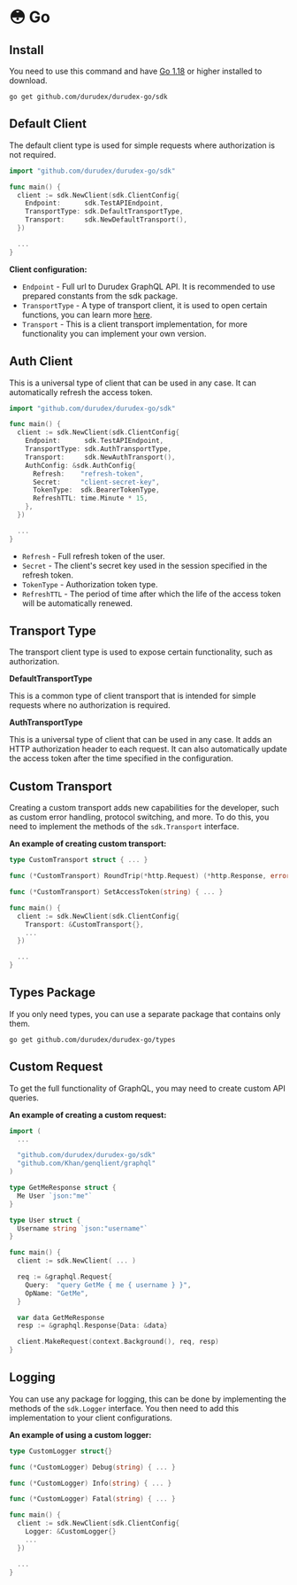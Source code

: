 # 😳 Go

## Install

You need to use this command and have [Go 1.18](https://go.dev) or higher installed to download.

```
go get github.com/durudex/durudex-go/sdk
```

## Default Client

The default client type is used for simple requests where authorization is not required.

```go
import "github.com/durudex/durudex-go/sdk"

func main() {
  client := sdk.NewClient(sdk.ClientConfig{
    Endpoint:      sdk.TestAPIEndpoint,
    TransportType: sdk.DefaultTransportType,
    Transport:     sdk.NewDefaultTransport(),
  })

  ...
}
```

**Client configuration:**

- `Endpoint` - Full url to Durudex GraphQL API. It is recommended to use prepared constants
from the sdk package.
- `TransportType` - A type of transport client, it is used to open certain functions, you
can learn more [here](#transport-type).
- `Transport` - This is a client transport implementation, for more functionality you can
implement your own version.

## Auth Client

This is a universal type of client that can be used in any case. It can automatically
refresh the access token.

```go
import "github.com/durudex/durudex-go/sdk"

func main() {
  client := sdk.NewClient(sdk.ClientConfig{
    Endpoint:      sdk.TestAPIEndpoint,
    TransportType: sdk.AuthTransportType,
    Transport:     sdk.NewAuthTransport(),
    AuthConfig: &sdk.AuthConfig{
      Refresh:    "refresh-token",
      Secret:     "client-secret-key",
      TokenType:  sdk.BearerTokenType,
      RefreshTTL: time.Minute * 15,
    },
  })

  ...
}
```

- `Refresh` - Full refresh token of the user.
- `Secret` - The client's secret key used in the session specified in the refresh token.
- `TokenType` - Authorization token type.
- `RefreshTTL` - The period of time after which the life of the access token will be
automatically renewed.

## Transport Type

The transport client type is used to expose certain functionality, such as authorization.

**DefaultTransportType**

This is a common type of client transport that is intended for simple requests where
no authorization is required.

**AuthTransportType**

This is a universal type of client that can be used in any case. It adds an HTTP authorization
header to each request. It can also automatically update the access token after the time
specified in the configuration.

## Custom Transport

Creating a custom transport adds new capabilities for the developer, such as custom error
handling, protocol switching, and more. To do this, you need to implement the methods of
the `sdk.Transport` interface.

**An example of creating custom transport:**

```go
type CustomTransport struct { ... }

func (*CustomTransport) RoundTrip(*http.Request) (*http.Response, error) { ... }

func (*CustomTransport) SetAccessToken(string) { ... }

func main() {
  client := sdk.NewClient(sdk.ClientConfig{
    Transport: &CustomTransport{},
    ...
  })

  ...
}
```

## Types Package

If you only need types, you can use a separate package that contains only them.

```
go get github.com/durudex/durudex-go/types
```

## Custom Request

To get the full functionality of GraphQL, you may need to create custom API queries.

**An example of creating a custom request:**

```go
import (
  ...

  "github.com/durudex/durudex-go/sdk"
  "github.com/Khan/genqlient/graphql"
)

type GetMeResponse struct {
  Me User `json:"me"`
}

type User struct {
  Username string `json:"username"`
}

func main() {
  client := sdk.NewClient( ... )

  req := &graphql.Request{
    Query:  "query GetMe { me { username } }",
    OpName: "GetMe",
  }

  var data GetMeResponse
  resp := &graphql.Response{Data: &data}

  client.MakeRequest(context.Background(), req, resp)
}
```

## Logging

You can use any package for logging, this can be done by implementing the methods
of the `sdk.Logger` interface. You then need to add this implementation to your
client configurations.

**An example of using a custom logger:**

```go
type CustomLogger struct{}

func (*CustomLogger) Debug(string) { ... }

func (*CustomLogger) Info(string) { ... }

func (*CustomLogger) Fatal(string) { ... }

func main() {
  client := sdk.NewClient(sdk.ClientConfig{
    Logger: &CustomLogger{}
    ...
  })

  ...
}
```
